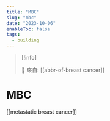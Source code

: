```yaml
---
title: "MBC"
slug: "mbc"
date: "2023-10-06"
enableToc: false
tags:
  - building
---
```


> [!info]
>
> 🌱 來自: [[abbr-of-breast cancer]]

# MBC

[[metastatic breast cancer]]
